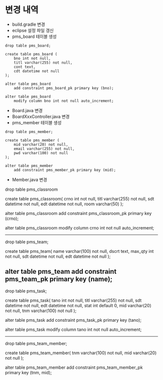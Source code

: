 # 변경 내역
- build.gradle 변경
- eclipse 설정 파일 갱신
- pms_board 테이블 생성
```
drop table pms_board;

create table pms_board (
    bno int not null,
    titl varchar(255) not null,
    cont text,
    cdt datetime not null
);

alter table pms_board
    add constraint pms_board_pk primary key (bno);

alter table pms_board
    modify column bno int not null auto_increment;   
```
- Board.java 변경
- BoardXxxController.java 변경
- pms_member 테이블 생성
```
drop table pms_member;

create table pms_member (
    mid varchar(20) not null,
    email varchar(255) not null,
    pwd varchar(100) not null
);

alter table pms_member
    add constraint pms_member_pk primary key (mid);
```
- Member.java 변경 


drop table pms_classroom

create table pms_classroom(
crno int not null,
titl varchar(255) not null,
sdt datetime not null,
edt datetime not null,
room varchar(50)
);

alter table pms_classroom
    add constraint pms_classroom_pk primary key (crno);

alter table pms_classroom
    modify column crno int not null auto_increment;

-------------------------------------------------------
drop table pms_team;

create table pms_team(
    name varchar(100) not null,
    dscrt text,
    max_qty int not null,
    sdt datetime not null,
    edt datetime not null
);

alter table pms_team 
    add constraint pms_team_pk primary key (name);
------------------------------------------------------
drop table pms_task;

create table pms_task(
    tano int not null,
    titl varchar(255) not null,
    sdt datetime not null,
    edt datetime not null,
    stat int default 0,
    mid varchar(20) not null,
    tnm varchar(100) not null
);

alter table pms_task 
    add constraint pms_task_pk primary key (tano);

alter table pms_task
    modify column tano int not null auto_increment;
    
-------------------------------------------------------

drop table pms_team_member;

create table pms_team_member(
    tnm varchar(100) not null,
    mid varchar(20) not null
);

alter table pms_team_member
    add constraint pms_team_member_pk primary key (tnm, mid);


